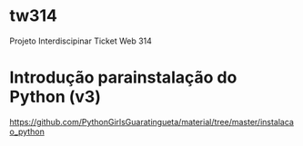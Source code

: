 # tw314
Projeto Interdiscipinar Ticket Web 314

# Introdução parainstalação do Python (v3)
https://github.com/PythonGirlsGuaratingueta/material/tree/master/instalacao_python
